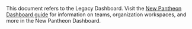 <Alert title="For Info on the New Dashboard" type="info">

This document refers to the Legacy Dashboard. Visit the [New Pantheon Dashboard guide](/guides/new-dashboard/workspaces) for information on teams, organization workspaces, and more in the New Pantheon Dashboard.

</Alert>